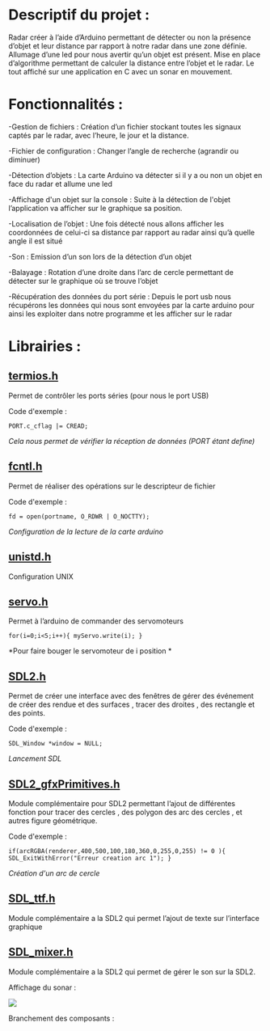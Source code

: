 # Descriptif du projet :

Radar créer à l’aide d’Arduino permettant de détecter ou non la présence d’objet et leur distance par rapport à notre radar dans une zone définie.
Allumage d’une led pour nous avertir qu’un objet est présent.
Mise en place d’algorithme permettant de calculer la distance entre l’objet et le radar.
Le tout affiché sur une application en C avec un sonar en mouvement.

# Fonctionnalités :

-Gestion de fichiers :
Création d’un fichier stockant toutes les signaux captés par le radar, avec l’heure, le jour et la distance.

-Fichier de configuration :
Changer l’angle de recherche (agrandir ou diminuer)

-Détection d’objets :
La carte Arduino va détecter si il y a ou non un objet en face du radar et allume une led

-Affichage d'un objet sur la console :
Suite à la détection de l'objet l’application va afficher sur le graphique sa position.

-Localisation de l’objet :
Une fois détecté nous allons afficher les coordonnées de celui-ci sa distance par rapport au radar ainsi qu’à quelle angle il est situé

-Son :
Emission d’un son lors de la détection d’un objet

-Balayage :
Rotation d’une droite dans l’arc de cercle permettant de détecter sur le graphique où se trouve l’objet

-Récupération des données du port série :
Depuis le port usb nous récupérons les données qui nous sont envoyées par la carte arduino pour ainsi les exploiter dans notre programme et les afficher sur le radar

# Librairies :

## [termios.h](http://manpagesfr.free.fr/man/man3/termios.3.html) 
Permet de contrôler les ports séries (pour nous le port USB)

Code d'exemple :

`PORT.c_cflag |= CREAD;` 

*Cela nous permet de vérifier la réception de données (PORT étant define)*

## [fcntl.h](http://manpagesfr.free.fr/man/man2/fcntl.2.html) 
Permet de réaliser des opérations sur le descripteur de fichier

Code d'exemple :

`fd = open(portname, O_RDWR | O_NOCTTY);` 

*Configuration de la lecture de la carte arduino*

## [unistd.h](https://pubs.opengroup.org/onlinepubs/7908799/xsh/unistd.h.html) 
Configuration UNIX

## [servo.h](https://github.com/arduino-libraries/Servo) 
Permet à l’arduino de commander des servomoteurs

`for(i=0;i<5;i++){
    myServo.write(i);
 }
`

*Pour faire bouger le servomoteur de i position *

## [SDL2.h]() 
Permet de créer une interface avec des fenêtres de gérer des événement de créer des rendue et des surfaces  , tracer des droites , des rectangle et des points.

Code d'exemple :

`SDL_Window *window = NULL;` 

*Lancement SDL*

## [SDL2_gfxPrimitives.h](http://www.ferzkopp.net/Software/SDL2_gfx/Docs/html/_s_d_l2__gfx_primitives_8h.html) 
Module complémentaire pour SDL2 permettant l’ajout de différentes fonction pour tracer des cercles , des polygon des arc des cercles , et autres figure géométrique.

Code d'exemple :

`if(arcRGBA(renderer,400,500,100,180,360,0,255,0,255) != 0 ){   
    SDL_ExitWithError("Erreur creation arc 1");
  }
` 

*Création d'un arc de cercle*

## [SDL_ttf.h](https://www.libsdl.org/projects/SDL_ttf/docs/SDL_ttf.html) 
Module complémentaire a la SDL2 qui permet l’ajout de texte sur l’interface graphique

## [SDL_mixer.h](https://www.libsdl.org/projects/SDL_mixer/docs/SDL_mixer.html) 
Module complémentaire a la SDL2 qui permet de gérer le son sur la SDL2.

Affichage du sonar :

![](https://hackster.imgix.net/uploads/attachments/208605/radar.jpg)

Branchement des composants :

